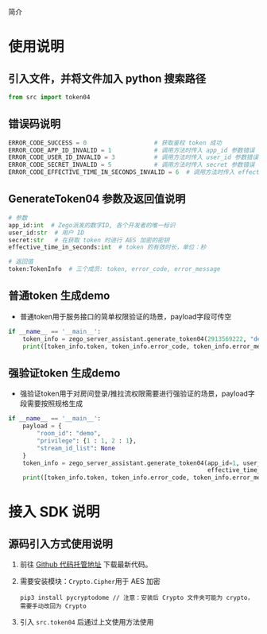 简介

# 使用说明

## 引入文件，并将文件加入 python 搜索路径

```python
from src import token04
```

## 错误码说明

```python
ERROR_CODE_SUCCESS = 0                   # 获取鉴权 token 成功
ERROR_CODE_APP_ID_INVALID = 1            # 调用方法时传入 app_id 参数错误
ERROR_CODE_USER_ID_INVALID = 3           # 调用方法时传入 user_id 参数错误
ERROR_CODE_SECRET_INVALID = 5            # 调用方法时传入 secret 参数错误
ERROR_CODE_EFFECTIVE_TIME_IN_SECONDS_INVALID = 6  # 调用方法时传入 effective_time_in_seconds 参数错误
```

## GenerateToken04 参数及返回值说明

```python
# 参数
app_id:int  # Zego派发的数字ID, 各个开发者的唯一标识
user_id:str  # 用户 ID
secret:str   # 在获取 token 时进行 AES 加密的密钥
effective_time_in_seconds:int  # token 的有效时长，单位：秒

# 返回值
token:TokenInfo  # 三个成员: token, error_code, error_message 
```

## 普通token 生成demo
- 普通token用于服务接口的简单权限验证的场景，payload字段可传空

```python
if __name__ == '__main__':
    token_info = zego_server_assistant.generate_token04(2913569222, "demo", "b0d996aecc46ad51600ea853bb378c18", 3600, "")
    print([token_info.token, token_info.error_code, token_info.error_message])
```

## 强验证token 生成demo
- 强验证token用于对房间登录/推拉流权限需要进行强验证的场景，payload字段需要按照规格生成

```python
if __name__ == '__main__':
    payload = {
        "room_id": "demo",
        "privilege": {1 : 1, 2 : 1},
        "stream_id_list": None
    }
    token_info = zego_server_assistant.generate_token04(app_id=1, user_id="demo", secret="fa94dd0f974cf2e293728a526b028271",
                                                        effective_time_in_seconds=3600, payload=json.dumps(payload))
    print([token_info.token, token_info.error_code, token_info.error_message])
```

# 接入 SDK 说明

## 源码引入方式使用说明

1. 前往 [Github 代码托管地址](https://github.com/zegoim/zego_server_assistant) 下载最新代码。
2. 需要安装模块：`Crypto.Cipher`用于 AES 加密

   ```shell
   pip3 install pycryptodome // 注意：安装后 Crypto 文件夹可能为 crypto，需要手动改回为 Crypto

   ```
3. 引入 `src.token04` 后通过上文使用方法使用
